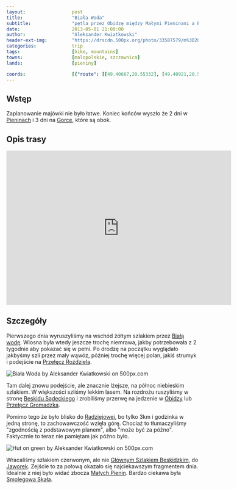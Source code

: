 ```yaml
---
layout:                 post
title:                  "Biała Woda"
subtitle:               "pętla przez Obidzę między Małymi Pieninani a Beskidem Sądeckim "
date:                   2013-05-01 21:00:00
author:                 "Aleksander Kwiatkowski"
header-ext-img:         "https://drscdn.500px.org/photo/33587579/m%3D2048/f3a8c435a5a9d2fef30eb5aba09f155d"
categories:             trip
tags:                   [hike, mountains]
towns:                  [malopolskie, szczawnica]
lands:                  [pieniny]

coords:                 [{"route": [[49.40667,20.55332], [49.40921,20.56224], [49.40320,20.57018], [49.39681,20.58765], [49.39452,20.60027], [49.40276,20.61228], [49.42049,20.61645], [49.41878,20.62241], [49.42827,20.60301], [49.42674,20.59529], [49.40588,20.58864], [49.40605,20.57289], [49.40359,20.57224]], "type": "hike"}]
---
```


[wiki-rozdziela]:       https://pl.wikipedia.org/wiki/Prze%C5%82%C4%99cz_Rozdziela
[wiki-gromadza]:        https://pl.wikipedia.org/wiki/Gromadzka_Prze%C5%82%C4%99cz
[wiki-pieniny]:         https://pl.wikipedia.org/wiki/Pieniny
[wiki-male-pieniny]:    https://pl.wikipedia.org/wiki/Ma%C5%82e_Pieniny
[wiki-biala-woda]:      https://pl.wikipedia.org/wiki/Rezerwat_przyrody_Bia%C5%82a_Woda
[wiki-smolegowa]:       https://pl.wikipedia.org/wiki/Smolegowa_Ska%C5%82a
[wiki-radziejowa]:      https://pl.wikipedia.org/wiki/Radziejowa
[wiki-gsb]:             https://pl.wikipedia.org/wiki/G%C5%82%C3%B3wny_Szlak_Beskidzki
[wiki-jaworki]:         https://pl.wikipedia.org/wiki/Jaworki
[wiki-beskid-sadecki]:  https://pl.wikipedia.org/wiki/Beskid_S%C4%85decki
[wiki-obidza]:          https://pl.wikipedia.org/wiki/Obidza_(Piwniczna-Zdr%C3%B3j)
[wiki-gorce]:           https://pl.wikipedia.org/wiki/Gorce


Wstęp
-----

Zaplanowanie majówki nie było łatwe. Koniec końców wyszło że 2 dni w [Pieninach][wiki-pieniny] i 3 dni na [Gorce][wiki-gorce],
które są obok.

Opis trasy
----------

<iframe height='405' width='590' frameborder='0' allowtransparency='true' scrolling='no' src='https://www.strava.com/activities/333330532/embed/12daa171f09ead7fb1b4e5d11409b724c3bfe78e'></iframe>

Szczegóły
---------

Pierwszego dnia wyruszyliśmy na wschód żółtym szlakiem przez [Białą wodę][wiki-biala-woda]. Wiosna była
wtedy jeszcze trochę niemrawa, jakby potrzebowała z 2 tygodnie aby pokazać się w pełni. Po drodzę na początku
wyglądało jakbyśmy szli przez mały wąwóz, później trochę więcej polan, jakiś strumyk i podejście
na [Przełęcz Roździela][wiki-rozdziela].

<div class='pixels-photo'>
  <p>
    <img src='https://drscdn.500px.org/photo/33156807/m%3D900/8813ca48ad4c0c30f01351bdcffcbc6e' alt='Biała Woda by Aleksander Kwiatkowski on 500px.com'>
  </p>
  <a href='https://500px.com/photo/33156807/bia%C5%82a-woda-by-aleksander-kwiatkowski' alt='Biała Woda by Aleksander Kwiatkowski on 500px.com'></a>
</div>
<script type='text/javascript' src='https://500px.com/embed.js'></script>

Tam dalej znowu podejście, ale znacznie lżejsze, na północ niebieskim szlakiem. W większości szliśmy lekkim lasem.
Na rozdrożu ruszyliśmy w stronę [Beskidu Sądeckiego][wiki-beskid-sadecki] i zrobiliśmy przerwę na jedzenie w
[Obidzy][wiki-obidza] lub [Przełęcz Gromadzka][wiki-gromadza].

Pomimo tego że było blisko do [Radziejowej][wiki-radziejowa], bo tylko 3km i godzinka w jedną stronę,
to zachowawczość wzięła górę. Chociaż to tłumaczyliśmy "zgodnością z podstawowym planem", albo "może
być za późno". Faktycznie to teraz nie pamiętam jak późno było.

<div class='pixels-photo'>
  <p>
    <img src='https://drscdn.500px.org/photo/33587725/m%3D900/d645a5ab1f26c6cc7f6218901c6c667e' alt='Hut on green by Aleksander Kwiatkowski on 500px.com'>
  </p>
  <a href='https://500px.com/photo/33587725/hut-on-green-by-aleksander-kwiatkowski' alt='Hut on green by Aleksander Kwiatkowski on 500px.com'></a>
</div>
<script type='text/javascript' src='https://500px.com/embed.js'></script>

Wracaliśmy szlakiem czerwonym, ale nie [Głównym Szlakiem Beskidzkim][wiki-gsb], do [Jaworek][wiki-jaworki].
Zejście to za połową okazało się najciekawszym fragmentem dnia. Idealnie z niej było widać zbocza
[Małych Pienin][wiki-male-pieniny]. Bardzo ciekawa była [Smolegowa Skała][wiki-smolegowa].
